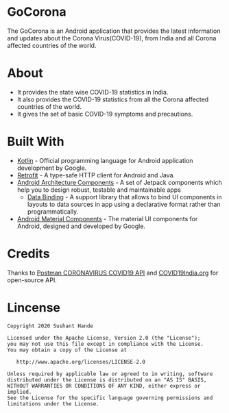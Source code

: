 # GoCorona
The GoCorona is an Android application that provides the latest information and updates about the Corona Virus(COVID-19), from India and all Corona affected countries of the world.

# About
- It provides the state wise COVID-19 statistics in India.
- It also provides the COVID-19 statistics from all the Corona affected countries of the world.
- It gives the set of basic COVID-19 symptoms and precautions.

# Built With
- [Kotlin](https://kotlinlang.org) - Official programming language for Android application development by Google.
- [Retrofit](https://square.github.io/retrofit/) - A type-safe HTTP client for Android and Java.
- [Android Architecture Components](https://developer.android.com/topic/libraries/architecture) - A set of Jetpack components which help you to design robust, testable and maintainable apps
  - [Data Binding](https://developer.android.com/topic/libraries/data-binding) - A support library that allows to bind UI components in layouts to data sources in app using a declarative format rather than programmatically. 
- [Android Material Components](https://github.com/material-components/material-components-android) - The material UI components for Android, designed and developed by Google.


# Credits
Thanks to [Postman CORONAVIRUS COVID19 API](https://documenter.getpostman.com/view/10808728/SzS8rjbc?version=latest) and [COVID19India.org](https://github.com/covid19india/api) for open-source API.

Lincense
========

    Copyright 2020 Sushant Hande

    Licensed under the Apache License, Version 2.0 (the "License");
    you may not use this file except in compliance with the License.
    You may obtain a copy of the License at

       http://www.apache.org/licenses/LICENSE-2.0

    Unless required by applicable law or agreed to in writing, software
    distributed under the License is distributed on an "AS IS" BASIS,
    WITHOUT WARRANTIES OR CONDITIONS OF ANY KIND, either express or implied.
    See the License for the specific language governing permissions and
    limitations under the License.
